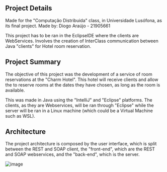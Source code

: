 ## Project Details
Made for the "Computação Distribuida" class, in Universidade Lusófona, as its final project.
Made by: Diogo Araújo - 21905661

This project has to be ran in the EclipseIDE where the clients are WebServices.
Involves the creation of InterClass communication between Java "clients" for Hotel room reservation. 


## Project Summary
The objective of this project was the development of a service of room reservations at the "Charm Hotel". This hotel will receive clients and allow the to reserve rooms at the dates they have chosen, as long as the room is available.


This was made in Java using the "IntelliJ" and "Eclipse" platforms. The clients, as they are Webservices, will be ran through "Eclipse" while the server will be ran in a Linux machine (which could be a Virtual Machine such as WSL).


## Architecture
The project architecture is composed by the user interface, which is split between the REST and SOAP client, the "front-end", which are the REST and SOAP webservices, and the "back-end", which is the server. 


![image](https://github.com/DiogoAraujoHUB/Java-HotelCommunication/assets/61624282/a8b02351-77d7-46aa-b8bb-27bd331978d3)
